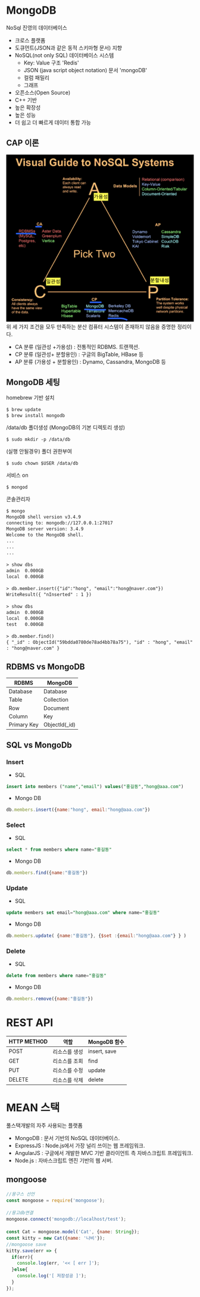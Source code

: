 # MongoDB
NoSql 진영의 데이터베이스

- 크로스 플랫폼
- 도큐먼트(JSON과 같은 동적 스키마형 문서) 지향
- NoSQL(not only SQL) 데이터베이스 시스템
  - Key: Value 구조 'Redis'
  - JSON (java script object notation) 문서 'mongoDB'
  - 컬럼 패밀리 
  - 그래프
- 오픈소스(Open Source)
- C++ 기반
- 높은 확장성
- 높은 성능
- 더 쉽고 더 빠르게 데이터 통합 가능

## CAP 이론
![0917-1](./img/0917-1.png)
위 세 가지 조건을 모두 만족하는 분산 컴퓨터 시스템이 존재하지 않음을 증명한 정리이다.

- CA 분류 (일관성 +가용성) : 전통적인 RDBMS. 트랜잭션. 
- CP 분류 (일관성+ 분할용인) :  구글의 BigTable, HBase 등
- AP 분류 (가용성 + 분할용인) : Dynamo, Cassandra, MongoDB 등



## MongoDB 세팅

homebrew 기반 설치
```
$ brew update
$ brew install mongodb
```

/data/db 폴더생성 (MongoDB의 기본 디렉토리 생성)
```
$ sudo mkdir -p /data/db
```

(실행 안될경우) 폴더 권한부여
```
$ sudo chown $USER /data/db
```

서비스 on
```
$ mongod 
```

콘솔관리자
```
$ mongo
MongoDB shell version v3.4.9
connecting to: mongodb://127.0.0.1:27017
MongoDB server version: 3.4.9
Welcome to the MongoDB shell.
...
...
...

> show dbs
admin  0.000GB
local  0.000GB

> db.member.insert({"id":"hong", "email":"hong@naver.com"})
WriteResult({ "nInserted" : 1 })

> show dbs
admin  0.000GB
local  0.000GB
test   0.000GB

> db.member.find()
{ "_id" : ObjectId("59bdda0780de78ad4bb78a75"), "id" : "hong", "email" : "hong@naver.com" }
```

## RDBMS vs MongoDB
 
| RDBMS         | MongoDB       |
| --------------| ------------- |
| Database      | Database      |
| Table         | Collection    |
| Row           | Document      |
| Column        | Key           |
| Primary Key   | ObjectId(_id) |
 
## SQL vs MongoDb
### Insert
- SQL
```sql
insert into members ("name","email") values("홍길동","hong@aaa.com")
```
- Mongo DB
```js
db.members.insert({name:"hong", email:"hong@aaa.com"})
```

### Select
- SQL
```sql
select * from members where name="홍길동"
```
- Mongo DB
```js
db.members.find({name:"홍길동"})
```

### Update
- SQL
```sql
update members set email="hong@aaa.com" where name="홍길동"
```
- Mongo DB
```js
db.members.update( {name:"홍길동"}, {$set :{email:"hong@aaa.com"} } )
```
 
### Delete
- SQL
```sql
delete from members where name="홍길동"
```
- Mongo DB
```js
db.members.remove({name:"홍길동"})
```

# REST API
| HTTP METHOD | 역할 | MongoDB 함수 |
|---|---|---|
| POST  | 리소스를 생성| insert, save |
| GET   | 리소스를 조회| find   |
| PUT   | 리소스를 수정| update |
| DELETE| 리소스를 삭제| delete |

# MEAN 스택
풀스택개발의 자주 사용되는 플랫폼

- MongoDB : 문서 기반의 NoSQL 데이터베이스.
- ExpressJS : Node.js에서 가장 널리 쓰이는 웹 프레임워크.
- AngularJS : 구글에서 개발한 MVC 기반 클라이언트 측 자바스크립트 프레임워크.
- Node.js : 자바스크립트 엔진 기반의 웹 서버.

## mongoose
```js
//몽구스 선언
const mongoose = require('mongoose');

//몽고db연결
mongoose.connect('mongodb://localhost/test');

const Cat = mongoose.model('Cat', {name: String});
const kitty = new Cat({name: '나비'});
//mongoose save
kitty.save(err => {
  if(err){
    console.log(err, '<< [ err ]');
  }else{
    console.log('[ 저장성공 ]');
  }
});
```
